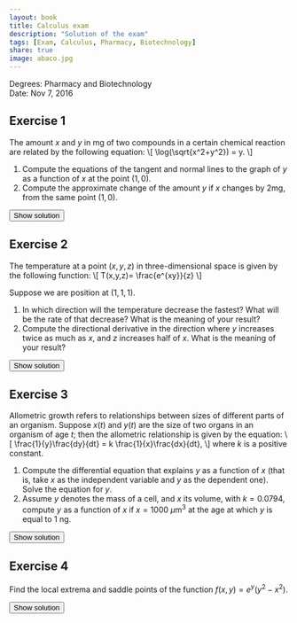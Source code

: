 ```yaml
---
layout: book
title: Calculus exam
description: "Solution of the exam"
tags: [Exam, Calculus, Pharmacy, Biotechnology]
share: true
image: abaco.jpg
---
```


Degrees: Pharmacy and Biotechnology  
Date: Nov 7, 2016

## Exercise 1

The amount $x$ and $y$ in mg of two compounds in a certain chemical reaction are related by the following equation:
\\[
\log(\sqrt{x^2+y^2}) = y.
\\]

1. Compute the equations of the tangent and normal lines to the graph of $y$ as a function of $x$ at the point $(1,0)$.
2. Compute the approximate change of the amount $y$ if $x$ changes by 2mg, from the same point $(1,0)$.

<div><button class="solution">Show solution</button></div>
<div id="solution" style="display: none">
1. Tangent line: $y=x-1$.<br/>  
Normal line: $y=-x+1$.<br/>
2. $\Delta y\approx 2$ mg.
</div>

## Exercise 2
The temperature at a point $(x,y,z)$ in three-dimensional space is given by the following function:
\\[
T(x,y,z)= \frac{e^{xy}}{z}
\\]

Suppose we are position at $(1,1,1)$.

1. In which direction will the temperature decrease the fastest? What will be the rate of that decrease? What is the meaning of your result?
2. Compute the directional derivative in the direction where $y$ increases twice as much as $x$, and $z$ increases half of $x$. What is the meaning of your result?

<div><button class="solution">Show solution</button></div>
<div id="solution" style="display: none">
1. $-\nabla f(1,1,1)=(-e,-e,e)$. The rate of decrease is $\sqrt{3}e$.<br/>
2. Taking the vector $\mathbf{u}=(1,2,1/2)$, $f_{\mathbf{u}}'(1,1,1)=5e/\sqrt{21}$. This means that for each unit in the direction of the vector $(1,2,1/2)$ the function will increase $5e/\sqrt{21}$ units.
</div>

## Exercise 3
Allometric growth refers to relationships between sizes of different parts of an organism. Suppose $x(t)$ and $y(t)$ are the size of two organs in an organism of age $t$; then the allometric relationship is given by the equation:
\\[
\frac{1}{y}\frac{dy}{dt} = k \frac{1}{x}\frac{dx}{dt},
\\]
where $k$ is a positive constant.

1. Compute the differential equation that explains $y$ as a function of $x$ (that is, take $x$ as the independent variable and $y$ as the dependent one). Solve the equation for $y$.
2. Assume $y$ denotes the mass of a cell, and $x$ its volume, with $k=0.0794$, compute $y$ as a function of $x$ if $x=1000\ \mu$m$^3$ at the age at which $y$ is equal to 1 ng.

<div><button class="solution">Show solution</button></div>
<div id="solution" style="display: none">
1. Differential equation: $y'=k\dfrac{y}{x}$.<br/>
General solution: $y=cx^k$.<br/>
2. Particular solution: $y=0.5778 x^{0.0794}$.
</div>

## Exercise 4
Find the local extrema and saddle points of the function $f(x,y)=e^y(y^2-x^2)$.

<div><button class="solution">Show solution</button></div>
<div id="solution" style="display: none">
$f$ has a saddle point a $(0,0)$ and a local maximum at $(0,-2)$.
</div>
